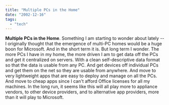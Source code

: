 ```yaml
---
title: "Multiple PCs in the Home"
date: "2002-12-16"
tags: 
  - "tech"
---
```


**Multiple PCs in the Home**. Something I am starting to wonder about lately -- I originally thought that the emergence of multi-PC homes would be a huge boon for Microsoft. And in the short term it is. But long term I wonder. The more PCs I have in my home, the more driven I am to get data off the PCs and get it centralized on servers. With a clean self-descriptive data format so that the data is usable from any PC. And get devices off individual PCs and get them on the net so they are usable from anywhere. And move to very lightweight apps that are easy to deploy and manage on all the PCs. And move to cheap apps since I can't afford Office licenses for all my machines. In the long run, it seems like this will all play more to appliance vendors, to other device providers, and to alternative app providers, more than it will play to Microsoft.
